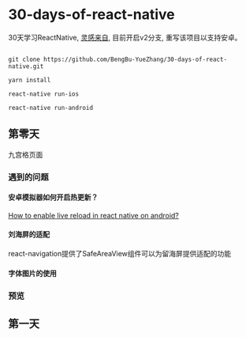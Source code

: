 # 30-days-of-react-native

30天学习ReactNative, [灵感来自](https://github.com/fangwei716/30-days-of-react-native), 目前开启v2分支, 重写该项目以支持安卓。

```shell

git clone https://github.com/BengBu-YueZhang/30-days-of-react-native.git

yarn install

react-native run-ios

react-native run-android
```

## 第零天

九宫格页面

### 遇到的问题

#### 安卓模拟器如何开启热更新？

[How to enable live reload in react native on android?](https://stackoverflow.com/questions/36933287/how-to-enable-live-reload-in-react-native-on-android)

#### 刘海屏的适配

react-navigation提供了SafeAreaView组件可以为留海屏提供适配的功能

#### 字体图片的使用

### 预览

## 第一天

